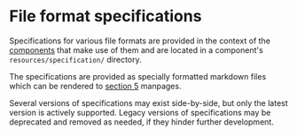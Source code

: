 # File format specifications

Specifications for various file formats are provided in the context of the [components] that make use of them and are located in a component's `resources/specification/` directory.

The specifications are provided as specially formatted markdown files which can be rendered to [section 5] manpages.

Several versions of specifications may exist side-by-side, but only the latest version is actively supported.
Legacy versions of specifications may be deprecated and removed as needed, if they hinder further development.

[components]: ../#components
[section 5]: https://en.wikipedia.org/wiki/Man_page#Manual_sections
